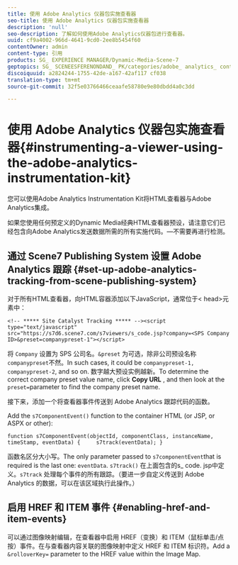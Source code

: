 ```yaml
---
title: 使用 Adobe Analytics 仪器包实施查看器
seo-title: 使用 Adobe Analytics 仪器包实施查看器
description: 'null'
seo-description: 了解如何使用Adobe Analytics仪器包进行查看器。
uuid: cf9a4002-966d-4641-9cd0-2ee8b5454f60
contentOwner: admin
content-type: 引用
products: SG_ EXPERIENCE MANAGER/Dynamic-Media-Scene-7
geptopics: SG_ SCENEESFERENONDAND_ PK/categories/adobe_ analytics_ contracting_ kit
discoiquuid: a2824244-1755-42de-a167-42af117 cf038
translation-type: tm+mt
source-git-commit: 32f5e03766466ceaafe58780e9e80dbdd4a0c3dd

---
```



# 使用 Adobe Analytics 仪器包实施查看器{#instrumenting-a-viewer-using-the-adobe-analytics-instrumentation-kit}

您可以使用Adobe Analytics Instrumentation Kit将HTML查看器与Adobe Analytics集成。

如果您使用任何预定义的Dynamic Media经典HTML查看器预设，请注意它们已经包含向Adobe Analytics发送数据所需的所有实施代码。—不需要再进行检测。

## 通过 Scene7 Publishing System 设置 Adobe Analytics 跟踪 {#set-up-adobe-analytics-tracking-from-scene-publishing-system}

对于所有HTML查看器，向HTML容器添加以下JavaScript，通常位于&lt; head&gt;元素中：

```as3
<!-- ***** Site Catalyst Tracking ***** --><script type="text/javascript" src="https://s7d6.scene7.com/s7viewers/s_code.jsp?company=<SPS Company ID>&preset=companypreset-1"></script>
```

将 `Company` 设置为 SPS 公司名。`&preset` 为可选，除非公司预设名称 `companypreset`不然。In such cases, it could be `companypreset-1, companypreset-2`, and so on. 数字越大预设实例越新。To determine the correct company preset value name, click **Copy URL** , and then look at the `preset=`parameter to find the company preset name.

接下来，添加一个将查看器事件传送到 Adobe Analytics 跟踪代码的函数。

Add the `s7ComponentEvent()` function to the container HTML (or JSP, or ASPX or other):

```as3
function s7ComponentEvent(objectId, componentClass, instanceName, timeStamp, eventData) {     s7track(eventData); }
```

函数名区分大小写。The only parameter passed to `s7componentEvent`that is required is the last one: `eventData`. `s7track()` 在上面包含的s_ code. jsp中定义。`s7track` 处理每个事件的所有跟踪。（要进一步自定义传送到 Adobe Analytics 的数据，可以在该区域执行此操作。）

## 启用 HREF 和 ITEM 事件 {#enabling-href-and-item-events}

可以通过图像映射编辑，在查看器中启用 HREF（变换）和 ITEM（鼠标单击/点按）事件。在与查看器内容关联的图像映射中定义 HREF 和 ITEM 标识符。Add a `&rolloverKey=` parameter to the HREF value within the Image Map.
